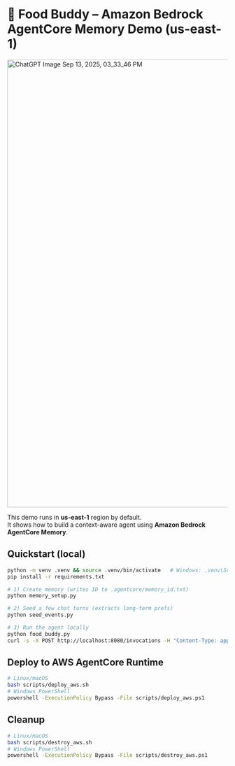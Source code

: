 # 🍝 Food Buddy – Amazon Bedrock AgentCore Memory Demo (us-east-1)

<img width="1536" height="1024" alt="ChatGPT Image Sep 13, 2025, 03_33_46 PM" src="https://github.com/user-attachments/assets/09bc33b7-90db-4219-b722-a36f24ce9b72" />


This demo runs in **us-east-1** region by default.  
It shows how to build a context-aware agent using **Amazon Bedrock AgentCore Memory**.

## Quickstart (local)

```bash
python -m venv .venv && source .venv/bin/activate   # Windows: .venv\Scripts\activate
pip install -r requirements.txt

# 1) Create memory (writes ID to .agentcore/memory_id.txt)
python memory_setup.py

# 2) Seed a few chat turns (extracts long-term prefs)
python seed_events.py

# 3) Run the agent locally
python food_buddy.py
curl -s -X POST http://localhost:8080/invocations -H "Content-Type: application/json" -d '{"prompt":"Suggest dinner places"}'
```

## Deploy to AWS AgentCore Runtime

```bash
# Linux/macOS
bash scripts/deploy_aws.sh
# Windows PowerShell
powershell -ExecutionPolicy Bypass -File scripts/deploy_aws.ps1
```

## Cleanup

```bash
# Linux/macOS
bash scripts/destroy_aws.sh
# Windows PowerShell
powershell -ExecutionPolicy Bypass -File scripts/destroy_aws.ps1
```
